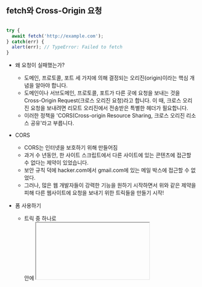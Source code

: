 ## fetch와 Cross-Origin 요청

```Javascript

try {
  await fetch('http://example.com');
} catch(err) {
  alert(err); // TypeError: Failed to fetch
}

```

- 왜 요청이 실패했는가?

  - 도메인, 프로토콜, 포트 세 가지에 의해 결정되는 오리진(origin)이라는 핵심 개념을 알아야 합니다.
  - 도메인이나 서브도메인, 프로토콜, 포트가 다른 곳에 요청을 보내는 것을 Cross-Origin Request(크로스 오리진 요청)라고 합니다.
    이 때, 크로스 오리진 요청을 보내려면 리모트 오리진에서 전송받은 특별한 헤더가 필요합니다.
  - 이러한 정책을 'CORS(Cross-origin Resource Sharing, 크로스 오리진 리소스 공유'라고 부릅니다.

- CORS

  - CORS는 인터넷을 보호하기 위해 만들어짐
  - 과거 수 년동안, 한 사이트 스크립트에서 다른 사이트에 있는 콘텐츠에 접근할 수 없다는 제약이 있었습니다.
  - 보안 규칙 덕에 hacker.com에서 gmail.com에 있는 메일 박스에 접근할 수 없었다.
  - 그러나, 많은 웹 개발자들이 강력한 기능을 원하기 시작하면서 위와 같은 제약을 피해 다른 웹사이트에 요청을 보내기 위한 트릭들을 만들기 시작!

- 폼 사용하기

  - 트릭 중 하나로 <form>안에 <iframe>을 넣어 form을 전송했습니다.

- 스크립트 사용하기
  - script 태그의 src 속성값엔 도메인 제약이 없기 때문에 이 특징을 이용하여 어디서든 스크립트 실행

### 안전한 요청

- 크로스 오리진 요청 종류
  1. 안전한 요청(Safe Request)
     - 안전한 메서드 : GET, POST, HEAD를 사용한 요청
     - 안전한 헤더 : Accept, Accept-Language, Content-Language, Content-Type, multipart/form-data emd
  2. 그 외의 요청
     - 위의 두 조건을 모두 충족하지 않은 요청은 안전하지 않은 요청으로 취급 (PUT 메서드를 사용하거나 헤더에 API-Key가 명시된 요청)
  - 즉, 안전한 요청은 <form>, <script> 태그를 사용해도 가능했던 요청인 반면 안전하지 않은 요청은 브라우저에서 보낼 수 없었던 요청이라는 두 요청의 근본적인 차이
